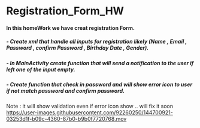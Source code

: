 # Registration_Form_HW

#### In this homeWork we have creat registration Form.

##### - Create xml that handle all inputs for registration likely (Name , Email , Password , confirm Password , Birthday Date , Gender).

##### - In MainActivity create function that will send a notification to the user if left one of the input empty.

##### - Create function that check in password and will show error icon to user if not match password and confirm password.

Note : it will show validation even if error icon show .. will fix it soon
https://user-images.githubusercontent.com/92260250/144700921-03253d1f-b09c-4360-87b0-b9b0f7720768.mov
